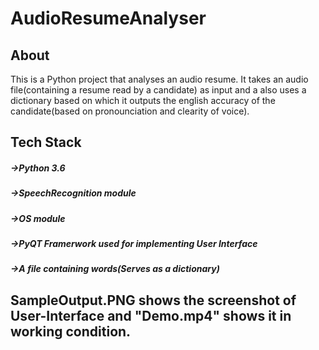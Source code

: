 # AudioResumeAnalyser

## About
This is a Python project that analyses an audio resume. It takes an audio file(containing a resume read by a candidate) as input and a also uses a dictionary based on which it outputs the english accuracy of the candidate(based on pronounciation and clearity of voice).

## Tech Stack
##### ->Python 3.6
##### ->SpeechRecognition module
##### ->OS module
##### ->PyQT Framerwork used for implementing User Interface
##### ->A file containing words(Serves as a dictionary)

## SampleOutput.PNG shows the screenshot of User-Interface and "Demo.mp4" shows it in working condition.
